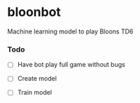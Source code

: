 # bloonbot

Machine learning model to play Bloons TD6

### Todo

* [ ] Have bot play full game without bugs

* [ ] Create model

* [ ] Train model
